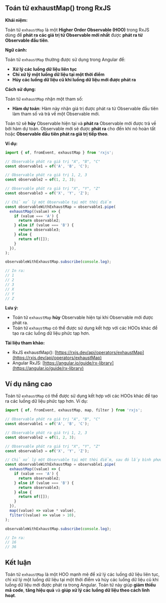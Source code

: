 ## Toán tử exhaustMap() trong RxJS

**Khái niệm:**

Toán tử `exhaustMap` là một **Higher Order Observable (HOO)** trong RxJS dùng để **phát ra các giá trị từ Observable mới nhất** được **phát ra từ Observable đầu tiên**.

**Ngữ cảnh:**

Toán tử `exhaustMap` thường được sử dụng trong Angular để:

* **Xử lý các luồng dữ liệu liên tục**
* **Chỉ xử lý một luồng dữ liệu tại một thời điểm**
* **Hủy các luồng dữ liệu cũ khi luồng dữ liệu mới được phát ra**

**Cách sử dụng:**

Toán tử `exhaustMap` nhận một tham số:

* **Hàm dự toán**: Hàm này nhận giá trị được phát ra từ Observable đầu tiên làm tham số và trả về một Observable mới.

Toán tử sẽ **hủy** Observable hiện tại và **phát ra** Observable mới được trả về bởi hàm dự toán. Observable mới sẽ được **phát ra** cho đến khi nó hoàn tất hoặc **Observable đầu tiên phát ra giá trị tiếp theo**.

**Ví dụ:**

```typescript
import { of, fromEvent, exhaustMap } from 'rxjs';

// Observable phát ra giá trị "A", "B", "C"
const observable1 = of('A', 'B', 'C');

// Observable phát ra giá trị 1, 2, 3
const observable2 = of(1, 2, 3);

// Observable phát ra giá trị "X", "Y", "Z"
const observable3 = of('X', 'Y', 'Z');

// Chỉ xử lý một Observable tại một thời điểm
const observableWithExhaustMap = observable1.pipe(
  exhaustMap((value) => {
    if (value === 'A') {
      return observable2;
    } else if (value === 'B') {
      return observable3;
    } else {
      return of([]);
    }
  }),
);

observableWithExhaustMap.subscribe(console.log);

// In ra:
// 1
// 2
// 3
// X
// Y
// Z
```

**Lưu ý:**

* Toán tử `exhaustMap` **hủy** Observable hiện tại khi Observable mới được phát ra.
* Toán tử `exhaustMap` có thể được sử dụng kết hợp với các HOOs khác để tạo ra các luồng dữ liệu phức tạp hơn.

**Tài liệu tham khảo:**

* RxJS exhaustMap(): [https://rxjs.dev/api/operators/exhaustMap](https://rxjs.dev/api/operators/exhaustMap)
* Angular RxJS: [https://angular.io/guide/rx-library](https://angular.io/guide/rx-library)

## Ví dụ nâng cao

Toán tử `exhaustMap` có thể được sử dụng kết hợp với các HOOs khác để tạo ra các luồng dữ liệu phức tạp hơn. Ví dụ:

```typescript
import { of, fromEvent, exhaustMap, map, filter } from 'rxjs';

// Observable phát ra giá trị "A", "B", "C"
const observable1 = of('A', 'B', 'C');

// Observable phát ra giá trị 1, 2, 3
const observable2 = of(1, 2, 3);

// Observable phát ra giá trị "X", "Y", "Z"
const observable3 = of('X', 'Y', 'Z');

// Chỉ xử lý một Observable tại một thời điểm, sau đó lấy bình phương của giá trị và chỉ lấy các giá trị lớn hơn 10
const observableWithExhaustMap = observable1.pipe(
  exhaustMap((value) => {
    if (value === 'A') {
      return observable2;
    } else if (value === 'B') {
      return observable3;
    } else {
      return of([]);
    }
  }),
  map((value) => value * value),
  filter((value) => value > 10),
);

observableWithExhaustMap.subscribe(console.log);

// In ra:
// 16
// 36
```

## Kết luận

Toán tử `exhaustMap` là một HOO mạnh mẽ để xử lý các luồng dữ liệu liên tục, chỉ xử lý một luồng dữ liệu tại một thời điểm và hủy các luồng dữ liệu cũ khi luồng dữ liệu mới được phát ra trong Angular. Toán tử này giúp **giảm thiểu mã code**, **tăng hiệu quả** và **giúp xử lý các luồng dữ liệu theo cách linh hoạt**.